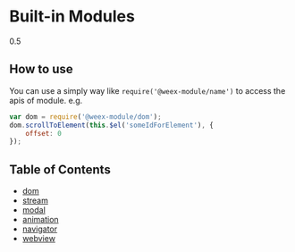 # Built-in Modules
<span class="weex-version">0.5</span>

## How to use

You can use a simply way like `require('@weex-module/name')` to access the apis of module. e.g.

```javascript
var dom = require('@weex-module/dom');
dom.scrollToElement(this.$el('someIdForElement'), {
    offset: 0
});
```

## Table of Contents

* [dom](./dom.md)
* [stream](./stream.md)
* [modal](./modal.md)
* [animation](./animation.md)
* [navigator](./navigator.md)
* [webview](./webview.md)
